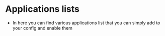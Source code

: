 # Applications lists

- In here you can find various applications list that you can simply add to your config and enable them
